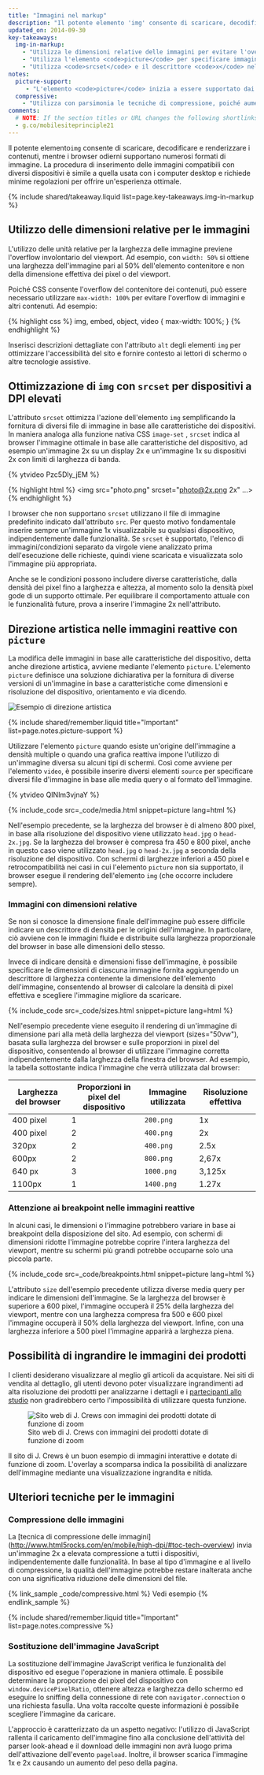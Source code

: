 ```yaml
---
title: "Immagini nel markup"
description: "Il potente elemento 'img' consente di scaricare, decodificare e renderizzare i contenuti, mentre i browser odierni supportano numerosi formati di immagine."
updated_on: 2014-09-30
key-takeaways:
  img-in-markup:
    - "Utilizza le dimensioni relative delle immagini per evitare l'overflow involontario del contenitore."
    - "Utilizza l'elemento <code>picture</code> per specificare immagini diverse in base alle caratteristiche del dispositivo (operazione detta 'direzione artistica')."
    - "Utilizza <code>srcset</code> e il descrittore <code>x</code> nell'elemento <code>img</code> per indicare al browser l'immagine da utilizzare in presenza di diverse densità."
notes:
  picture-support:
     - "L'elemento <code>picture</code> inizia a essere supportato dai browser. Anche se non è disponibile in tutti i browser, è consigliabile utilizzarlo grazie alla retroattività e alla possibilità di utilizzare una <a href='http://picturefill.responsiveimages.org/'>polilinea Picturefill</a>. Consulta il sito <a href='http://responsiveimages.org/#implementation'>ResponsiveImages.org</a> per maggiori informazioni."
  compressive:
    - "Utilizza con parsimonia le tecniche di compressione, poiché aumentano i costi in termini di decodifica e memoria. Il ridimensionamento delle immagini di grandi dimensioni per gli schermi di dimensioni ridotte è un'attività costosa che riduce le prestazioni dei dispositivi di fascia bassa con limiti di memoria e di capacità di calcolo."
comments: 
  # NOTE: If the section titles or URL changes the following shortlinks must be updated
  - g.co/mobilesiteprinciple21
---
```


<p class="intro">
  Il potente elemento<code>img</code> consente di scaricare, decodificare e renderizzare i contenuti, mentre i browser odierni supportano numerosi formati di immagine. La procedura di inserimento delle immagini compatibili con diversi dispositivi è simile a quella usata con i computer desktop e richiede minime regolazioni per offrire un'esperienza ottimale.
</p>




{% include shared/takeaway.liquid list=page.key-takeaways.img-in-markup %}


## Utilizzo delle dimensioni relative per le immagini

L'utilizzo delle unità relative per la larghezza delle immagine previene l'overflow involontario del viewport. Ad esempio, con `width: 50%` si ottiene una larghezza dell'immagine pari al 50% dell'elemento contenitore e non della dimensione effettiva dei pixel o del viewport.

Poiché CSS consente l'overflow del contenitore dei contenuti, può essere necessario utilizzare `max-width: 100%` per evitare l'overflow di immagini e altri contenuti. Ad esempio:

{% highlight css %}
img, embed, object, video {
  max-width: 100%;
}
{% endhighlight %}

Inserisci descrizioni dettagliate con l'attributo `alt` degli elementi `img` per ottimizzare l'accessibilità del sito e fornire contesto ai lettori di schermo o altre tecnologie assistive.

## Ottimizzazione di `img` con `srcset` per dispositivi a DPI elevati

<div class="mdl-grid">
  <div class="mdl-cell mdl-cell--6--col">
    <p>
      L'attributo <code>srcset</code> ottimizza l'azione dell'elemento <code>img</code> semplificando la fornitura di diversi file di immagine in base alle caratteristiche dei dispositivi. In maniera analoga alla funzione nativa CSS <code>image-set</code> <a href='images-in-css.html#use-image-set-to-provide-high-res-images'> </a>, <code>srcset</code> indica al browser l'immagine ottimale in base alle caratteristiche del dispositivo, ad esempio un'immagine 2x su un display 2x e un'immagine 1x su dispositivi 2x con limiti di larghezza di banda.
    </p>
  </div>

  <div class="mdl-cell mdl-cell--6--col">
    {% ytvideo Pzc5Dly_jEM %}
  </div>
</div>

{% highlight html %}
<img src="photo.png" srcset="photo@2x.png 2x" ...>
{% endhighlight %}

I browser che non supportano `srcset` utilizzano il file di immagine predefinito indicato dall'attributo `src`. Per questo motivo fondamentale inserire sempre un'immagine 1x visualizzabile su qualsiasi dispositivo, indipendentemente dalle funzionalità. Se `srcset` è supportato, l'elenco di immagini/condizioni separato da virgole viene analizzato prima dell'esecuzione delle richieste, quindi viene scaricata e visualizzata solo l'immagine più appropriata.

Anche se le condizioni possono includere diverse caratteristiche, dalla densità dei pixel fino a larghezza e altezza, al momento solo la densità pixel gode di un supporto ottimale. Per equilibrare il comportamento attuale con le funzionalità future, prova a inserire l'immagine 2x nell'attributo.

## Direzione artistica nelle immagini reattive con `picture`

La modifica delle immagini in base alle caratteristiche del dispositivo, detta anche direzione artistica, avviene mediante l'elemento `picture`. L'elemento <code>picture</code> definisce una soluzione dichiarativa per la fornitura di diverse versioni di un'immagine in base a caratteristiche come dimensioni e risoluzione del dispositivo, orientamento e via dicendo.

<img class="center" src="img/art-direction.png" alt="Esempio di direzione artistica"
srcset="img/art-direction.png 1x, img/art-direction-2x.png 2x">

{% include shared/remember.liquid title="Important" list=page.notes.picture-support %}

<div class="mdl-grid">
  <div class="mdl-cell mdl-cell--6--col">
    <p>
      Utilizzare l'elemento <code>picture</code> quando esiste un'origine dell'immagine a densità multiple o quando una grafica reattiva impone l'utilizzo di un'immagine diversa su alcuni tipi di schermi. Così come avviene per l'elemento <code>video</code>, è possibile inserire diversi elementi <code>source</code> per specificare diversi file d'immagine in base alle media query o al formato dell'immagine.
    </p>
  </div>
  <div class="mdl-cell mdl-cell--6--col">
    {% ytvideo QINlm3vjnaY %}
  </div>
</div>

{% include_code src=_code/media.html snippet=picture lang=html %}

Nell'esempio precedente, se la larghezza del browser è di almeno 800 pixel, in base alla risoluzione del dispositivo viene utilizzato `head.jpg` o `head-2x.jpg`. Se la larghezza del browser è compresa fra 450 e 800 pixel, anche in questo caso viene utilizzato `head.jpg` o `head-2x.jpg` a seconda della risoluzione del dispositivo. Con schermi di larghezze inferiori a 450 pixel e retrocompatibilità nei casi in cui l'elemento `picture` non sia supportato, il browser esegue il rendering dell'elemento `img` (che occorre includere sempre). 

### Immagini con dimensioni relative

Se non si conosce la dimensione finale dell'immagine può essere difficile indicare un descrittore di densità per le origini dell'immagine. In particolare, ciò avviene con le immagini fluide e distribuite sulla larghezza proporzionale del browser in base alle dimensioni dello stesso.

Invece di indicare densità e dimensioni fisse dell'immagine, è possibile specificare le dimensioni di ciascuna immagine fornita aggiungendo un descrittore di larghezza contenente la dimensione dell'elemento dell'immagine, consentendo al browser di calcolare la densità di pixel effettiva e scegliere l'immagine migliore da scaricare.

{% include_code src=_code/sizes.html snippet=picture lang=html %}

Nell'esempio precedente viene eseguito il rendering di un'immagine di dimensione pari alla metà della larghezza del viewport (sizes="50vw"), basata sulla larghezza del browser e sulle proporzioni in pixel del dispositivo, consentendo al browser di utilizzare l'immagine corretta indipendentemente dalla larghezza della finestra del browser. Ad esempio, la tabella sottostante indica l'immagine che verrà utilizzata dal browser:

<table class="mdl-data-table mdl-js-data-table">
    <thead>
    <tr>
      <th data-th="Browser width">Larghezza del browser</th>
      <th data-th="Device pixel ratio">Proporzioni in pixel del dispositivo</th>
      <th data-th="Image used">Immagine utilizzata</th>
      <th data-th="Effective resolution">Risoluzione effettiva</th>
    </tr>
  </thead>
  <tbody>
    <tr>
      <td data-th="Browser width">400 pixel</td>
      <td data-th="Device pixel ratio">1</td>
      <td data-th="Image used"><code>200.png</code></td>
      <td data-th="Effective resolution">1x</td>
    </tr>
    <tr>
      <td data-th="Browser width">400 pixel</td>
      <td data-th="Device pixel ratio">2</td>
      <td data-th="Image used"><code>400.png</code></td>
      <td data-th="Effective resolution">2x</td>
    </tr>
    <tr>
      <td data-th="Browser width">320px</td>
      <td data-th="Device pixel ratio">2</td>
      <td data-th="Image used"><code>400.png</code></td>
      <td data-th="Effective resolution">2.5x</td>
    </tr>
    <tr>
      <td data-th="Browser width">600px</td>
      <td data-th="Device pixel ratio">2</td>
      <td data-th="Image used"><code>800.png</code></td>
      <td data-th="Effective resolution">2,67x</td>
    </tr>
    <tr>
      <td data-th="Browser width">640 px</td>
      <td data-th="Device pixel ratio">3</td>
      <td data-th="Image used"><code>1000.png</code></td>
      <td data-th="Effective resolution">3,125x</td>
    </tr>
    <tr>
      <td data-th="Browser width">1100px</td>
      <td data-th="Device pixel ratio">1</td>
      <td data-th="Image used"><code>1400.png</code></td>
      <td data-th="Effective resolution">1.27x</td>
    </tr>
  </tbody>
</table>


### Attenzione ai breakpoint nelle immagini reattive

In alcuni casi, le dimensioni o l'immagine potrebbero variare in base ai breakpoint della disposizione del sito. Ad esempio, con schermi di dimensioni ridotte l'immagine potrebbe coprire l'intera larghezza del viewport, mentre su schermi più grandi potrebbe occuparne solo una piccola parte. 

{% include_code src=_code/breakpoints.html snippet=picture lang=html %}

L'attributo `size` dell'esempio precedente utilizza diverse media query per indicare le dimensioni dell'immagine. Se la larghezza del browser è superiore a 600 pixel, l'immagine occuperà il 25% della larghezza del viewport, mentre con una larghezza compresa fra 500 e 600 pixel l'immagine occuperà il 50% della larghezza del viewport. Infine, con una larghezza inferiore a 500 pixel l'immagine apparirà a larghezza piena.


## Possibilità di ingrandire le immagini dei prodotti

I clienti desiderano visualizzare al meglio gli articoli da acquistare. Nei siti di vendita al dettaglio, gli utenti devono poter visualizzare ingrandimenti ad alta risoluzione dei prodotti per analizzarne i dettagli e i [partecipanti allo studio](/web/fundamentals/principles/research-study.html) non gradirebbero certo l'impossibilità di utilizzare questa funzione.

<figure>
  <img src="img/sw-make-images-expandable-good.png" srcset="img/sw-make-images-expandable-good.png 1x, img/sw-make-images-expandable-good-2x.png 2x" alt="Sito web di J. Crews con immagini dei prodotti dotate di funzione di zoom">
  <figcaption>Sito web di J. Crews con immagini dei prodotti dotate di funzione di zoom</figcaption>
</figure>

Il sito di J. Crews è un buon esempio di immagini interattive e dotate di funzione di zoom. L'overlay a scomparsa indica la possibilità di analizzare dell'immagine mediante una visualizzazione ingrandita e nitida.


## Ulteriori tecniche per le immagini

### Compressione delle immagini

La [tecnica di compressione
delle immagini] (http://www.html5rocks.com/en/mobile/high-dpi/#toc-tech-overview) invia un'immagine 2x a elevata compressione a tutti i dispositivi, indipendentemente dalle funzionalità. In base al tipo d'immagine e al livello di compressione, la qualità dell'immagine potrebbe restare inalterata anche con una significativa riduzione delle dimensioni del file.

{% link_sample _code/compressive.html %}
Vedi esempio
{% endlink_sample %}

{% include shared/remember.liquid title="Important" list=page.notes.compressive %}

### Sostituzione dell'immagine JavaScript

La sostituzione dell'immagine JavaScript verifica le funzionalità del dispositivo ed esegue l'operazione in maniera ottimale. È possibile determinare la proporzione dei pixel del dispositivo con `window.devicePixelRatio`, ottenere altezza e larghezza dello schermo ed eseguire lo sniffing della connessione di rete con `navigator.connection` o una richiesta fasulla. Una volta raccolte queste informazioni è possibile scegliere l'immagine da caricare.

L'approccio è caratterizzato da un aspetto negativo: l'utilizzo di JavaScript rallenta il caricamento dell'immagine fino alla conclusione dell'attività del parser look-ahead e il download delle immagini non avrà luogo prima dell'attivazione dell'evento `pageload`. Inoltre, il browser scarica l'immagine 1x e 2x causando un aumento del peso della pagina.



